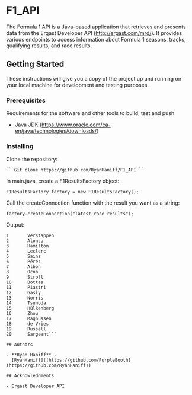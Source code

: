 # F1_API

The Formula 1 API is a Java-based application that retrieves and presents data from the Ergast Developer API (http://ergast.com/mrd/). It provides various endpoints to access information about Formula 1 seasons, tracks, qualifying results, and race results.

## Getting Started

These instructions will give you a copy of the project up and running on
your local machine for development and testing purposes.

### Prerequisites

Requirements for the software and other tools to build, test and push 
- Java JDK (https://www.oracle.com/ca-en/java/technologies/downloads/)

### Installing

Clone the repository:

    ```Git clone https://github.com/RyanHaniff/F1_API```

In main.java, create a F1ResultsFactory object:

  ```F1ResultsFactory factory = new F1ResultsFactory();```
  
Call the createConnection function with the result you want as a string:

  ```factory.createConnection("latest race results");```
  
  Output:
  
  ```---Latest Race Results---
1       Verstappen
2       Alonso
3       Hamilton
4       Leclerc
5       Sainz
6       Pérez
7       Albon
8       Ocon
9       Stroll
10      Bottas
11      Piastri
12      Gasly
13      Norris
14      Tsunoda
15      Hülkenberg
16      Zhou
17      Magnussen
18      de Vries
19      Russell
20      Sargeant```

## Authors

  - **Ryan Haniff** -
    [RyanHaniff]([https://github.com/PurpleBooth](https://github.com/RyanHaniff))

## Acknowledgments

  - Ergast Developer API
